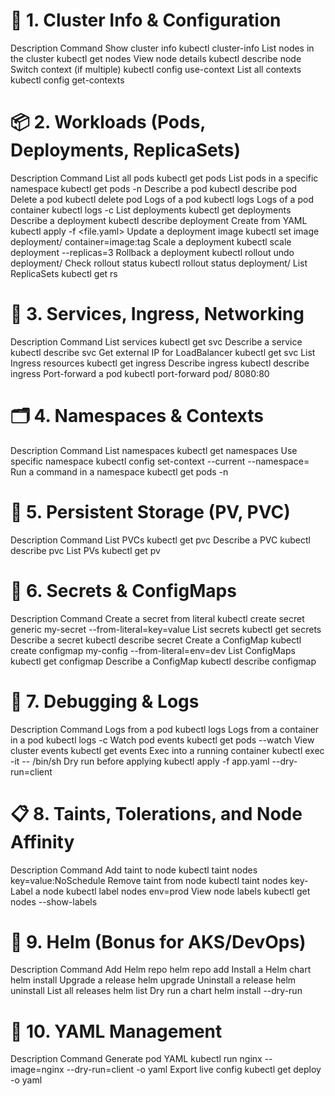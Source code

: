 # 🧰 1. Cluster Info & Configuration
Description	Command
Show cluster info	kubectl cluster-info
List nodes in the cluster	kubectl get nodes
View node details	kubectl describe node <node-name>
Switch context (if multiple)	kubectl config use-context <context>
List all contexts	kubectl config get-contexts

 # 📦 2. Workloads (Pods, Deployments, ReplicaSets)
Description	Command
List all pods	kubectl get pods
List pods in a specific namespace	kubectl get pods -n <namespace>
Describe a pod	kubectl describe pod <pod-name>
Delete a pod	kubectl delete pod <pod-name>
Logs of a pod	kubectl logs <pod-name>
Logs of a pod container	kubectl logs <pod-name> -c <container-name>
List deployments	kubectl get deployments
Describe a deployment	kubectl describe deployment <name>
Create from YAML	kubectl apply -f <file.yaml>
Update a deployment image	kubectl set image deployment/<name> container=image:tag
Scale a deployment	kubectl scale deployment <name> --replicas=3
Rollback a deployment	kubectl rollout undo deployment/<name>
Check rollout status	kubectl rollout status deployment/<name>
List ReplicaSets	kubectl get rs

# 🔁 3. Services, Ingress, Networking
Description	Command
List services	kubectl get svc
Describe a service	kubectl describe svc <name>
Get external IP for LoadBalancer	kubectl get svc <name>
List Ingress resources	kubectl get ingress
Describe ingress	kubectl describe ingress <name>
Port-forward a pod	kubectl port-forward pod/<pod-name> 8080:80

# 🗂️ 4. Namespaces & Contexts
Description	Command
List namespaces	kubectl get namespaces
Use specific namespace	kubectl config set-context --current --namespace=<ns>
Run a command in a namespace	kubectl get pods -n <namespace>

# 🧱 5. Persistent Storage (PV, PVC)
Description	Command
List PVCs	kubectl get pvc
Describe a PVC	kubectl describe pvc <name>
List PVs	kubectl get pv

# 🔐 6. Secrets & ConfigMaps
Description	Command
Create a secret from literal	kubectl create secret generic my-secret --from-literal=key=value
List secrets	kubectl get secrets
Describe a secret	kubectl describe secret <name>
Create a ConfigMap	kubectl create configmap my-config --from-literal=env=dev
List ConfigMaps	kubectl get configmap
Describe a ConfigMap	kubectl describe configmap <name>

# 🧪 7. Debugging & Logs
Description	Command
Logs from a pod	kubectl logs <pod-name>
Logs from a container in a pod	kubectl logs <pod-name> -c <container-name>
Watch pod events	kubectl get pods --watch
View cluster events	kubectl get events
Exec into a running container	kubectl exec -it <pod-name> -- /bin/sh
Dry run before applying	kubectl apply -f app.yaml --dry-run=client

# 📋 8. Taints, Tolerations, and Node Affinity
Description	Command
Add taint to node	kubectl taint nodes <node> key=value:NoSchedule
Remove taint from node	kubectl taint nodes <node> key-
Label a node	kubectl label nodes <node> env=prod
View node labels	kubectl get nodes --show-labels

# 🔄 9. Helm (Bonus for AKS/DevOps)
Description	Command
Add Helm repo	helm repo add <name> <url>
Install a Helm chart	helm install <release> <chart>
Upgrade a release	helm upgrade <release> <chart>
Uninstall a release	helm uninstall <release>
List all releases	helm list
Dry run a chart	helm install <release> <chart> --dry-run

# 📁 10. YAML Management
Description	Command
Generate pod YAML	kubectl run nginx --image=nginx --dry-run=client -o yaml
Export live config	kubectl get deploy <name> -o yaml

